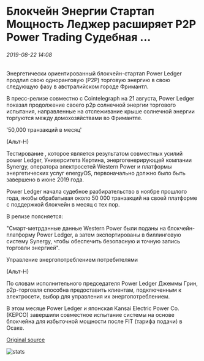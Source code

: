 # Блокчейн Энергии Стартап Мощность Леджер расширяет P2P Power Trading Судебная ...

###### 2019-08-22 14:08

Энергетически ориентированный блокчейн-стартап Power Ledger продлил свою одноранговую (P2P) торговую энергию в свою следующую фазу в австралийском городе Фримантл.

В пресс-релизе совместно с Cointelegraph на 21 августа, Power Ledger показал продолжение своего p2p солнечной энергии торгового испытания, направленные на отслеживание крыше солнечной энергии торгуются между домохозяйствами во Фримантле.

'50,000 транзакций в месяц'

(Альт-Н)

Тестирование , которое является результатом совместных усилий power Ledger, Университета Кертина, энергогенерирующей компании Synergy, оператора электросетей Western Power и платформы энергетических услуг energyOS, первоначально должно было быть завершено в июне 2019 года.

Power Ledger начала судебное разбирательство в ноябре прошлого года, якобы обрабатывая около 50 000 транзакций на своей платформе с поддержкой блокчейн в месяц с тех пор.

В релизе поясняется:

"Смарт-метрданные данные Western Power были поданы на блокчейн-платформу Power Ledger, а затем экспортированы в биллинговую систему Synergy, чтобы обеспечить безопасную и точную запись торговли энергией".

Управление энергопотреблением потребителями

(Альт-Н)

По словам исполнительного председателя Power Ledger Джеммы Грин, p2p-торговля способна предоставить клиентам, подключенным к электросети, выбор для управления их энергопотреблением.

В этом месяце Power Ledger и японская Kansai Electric Power Co. (KEPCO) завершили совместное испытание системы на основе блокчейна для избыточной мощности после FIT (тарифа подачи) в Осаке.

[Original source](https://cointelegraph.com/news/blockchain-energy-startup-power-ledger-extends-p2p-power-trading-trial)

![stats](https://c.statcounter.com/11760860/0/a89fa40b/1/ "stats")
